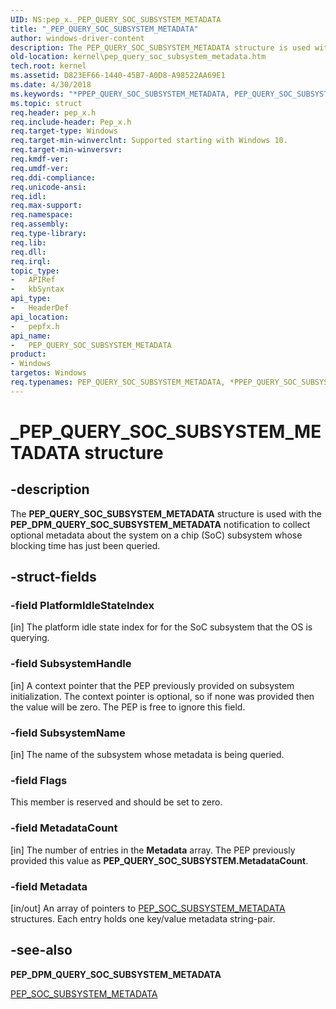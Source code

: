 ```yaml
---
UID: NS:pep_x._PEP_QUERY_SOC_SUBSYSTEM_METADATA
title: "_PEP_QUERY_SOC_SUBSYSTEM_METADATA"
author: windows-driver-content
description: The PEP_QUERY_SOC_SUBSYSTEM_METADATA structure is used with the PEP_DPM_QUERY_SOC_SUBSYSTEM_METADATA notification to collect optional metadata about the system on a chip (SoC) subsystem whose blocking time has just been queried.
old-location: kernel\pep_query_soc_subsystem_metadata.htm
tech.root: kernel
ms.assetid: D823EF66-1440-45B7-A0D8-A98522AA69E1
ms.date: 4/30/2018
ms.keywords: "*PPEP_QUERY_SOC_SUBSYSTEM_METADATA, PEP_QUERY_SOC_SUBSYSTEM_METADATA, PEP_QUERY_SOC_SUBSYSTEM_METADATA structure [Kernel-Mode Driver Architecture], PPEP_QUERY_SOC_SUBSYSTEM_METADATA, PPEP_QUERY_SOC_SUBSYSTEM_METADATA structure pointer [Kernel-Mode Driver Architecture], _PEP_QUERY_SOC_SUBSYSTEM_METADATA, kernel.pep_query_soc_subsystem_metadata, pepfx/PEP_QUERY_SOC_SUBSYSTEM_METADATA, pepfx/PPEP_QUERY_SOC_SUBSYSTEM_METADATA"
ms.topic: struct
req.header: pep_x.h
req.include-header: Pep_x.h
req.target-type: Windows
req.target-min-winverclnt: Supported starting with Windows 10.
req.target-min-winversvr: 
req.kmdf-ver: 
req.umdf-ver: 
req.ddi-compliance: 
req.unicode-ansi: 
req.idl: 
req.max-support: 
req.namespace: 
req.assembly: 
req.type-library: 
req.lib: 
req.dll: 
req.irql: 
topic_type:
-	APIRef
-	kbSyntax
api_type:
-	HeaderDef
api_location:
-	pepfx.h
api_name:
-	PEP_QUERY_SOC_SUBSYSTEM_METADATA
product:
- Windows
targetos: Windows
req.typenames: PEP_QUERY_SOC_SUBSYSTEM_METADATA, *PPEP_QUERY_SOC_SUBSYSTEM_METADATA
---
```


# _PEP_QUERY_SOC_SUBSYSTEM_METADATA structure


## -description


The <b>PEP_QUERY_SOC_SUBSYSTEM_METADATA</b> structure is used with the <b>PEP_DPM_QUERY_SOC_SUBSYSTEM_METADATA</b> notification to collect optional metadata about the system on a chip (SoC) subsystem whose blocking time has just been queried.


## -struct-fields




### -field PlatformIdleStateIndex

[in] The platform idle state index for  for the SoC subsystem that the OS is querying.


### -field SubsystemHandle

[in] A context pointer that the PEP previously provided on subsystem initialization. The context pointer is optional, so if none was provided then the value will be zero. The PEP is free to ignore this field.


### -field SubsystemName

[in] The name of the subsystem whose metadata is being queried.


### -field Flags

This member is reserved and should be set to zero.


### -field MetadataCount

[in] The number of entries in the <b>Metadata</b> array.  The PEP previously provided this value as <b>PEP_QUERY_SOC_SUBSYSTEM.MetadataCount</b>.


### -field Metadata

[in/out] An array of pointers to <a href="https://msdn.microsoft.com/library/windows/hardware/mt186854">PEP_SOC_SUBSYSTEM_METADATA</a> structures.  Each entry holds one key/value metadata string-pair.


## -see-also




<b>PEP_DPM_QUERY_SOC_SUBSYSTEM_METADATA</b>



<a href="https://msdn.microsoft.com/library/windows/hardware/mt186854">PEP_SOC_SUBSYSTEM_METADATA</a>
 

 

